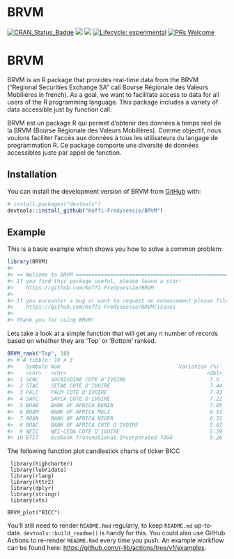 
<!-- README.md is generated from README.Rmd. Please edit that file -->

# BRVM

<!-- badges: start -->

[![CRAN\_Status\_Badge](http://www.r-pkg.org/badges/version/BRVM)](https://cran.r-project.org/package=BRVM)
![](https://cranlogs.r-pkg.org/badges/BRVM)
![](https://cranlogs.r-pkg.org/badges/grand-total/BRVM) [![Lifecycle:
experimental](https://img.shields.io/badge/lifecycle-experimental-orange.svg)](https://lifecycle.r-lib.org/articles/stages.html##experimental)
[![PRs
Welcome](https://img.shields.io/badge/PRs-welcome-brightgreen.svg?style=flat-square)](https://makeapullrequest.com)
<!-- badges: end -->

# BRVM

BRVM is an R package that provides real-time data from the BRVM
(“Regional Securities Exchange SA” call Bourse Régionale des Valeurs
Mobilières in french). As a goal, we want to facilitate access to data
for all users of the R programming language. This package includes a
variety of data accessible just by function call.

BRVM est un package R qui permet d’obtenir des données à temps réel de
la BRVM (Bourse Régionale des Valeurs Mobilières). Comme objectif, nous
voulons faciliter l’accès aux données à tous les utilisateurs du langage
de programmation R. Ce package comporte une diversité de données
accessibles juste par appel de fonction.

## Installation

You can install the development version of BRVM from
[GitHub](https://github.com/) with:

``` r
# install.packages("devtools")
devtools::install_github("Koffi-Fredysessie/BRVM")
```

## Example

This is a basic example which shows you how to solve a common problem:

``` r
library(BRVM)
#> 
#> == Welcome to BRVM ===========================================================================
#> If you find this package useful, please leave a star: 
#>    https://github.com/Koffi-Fredysessie/BRVM
#> 
#> If you encounter a bug or want to request an enhancement please file an issue at:
#>    https://github.com/Koffi-Fredysessie/BRVM/issues
#> 
#> Thank you for using BRVM!
```

Lets take a look at a simple function that will get any n number of
records based on whether they are ‘Top’ or ‘Bottom’ ranked.

``` r
BRVM_rank("Top", 10)
#> # A tibble: 10 x 3
#>    Symbole Nom                                     `Variation (%)`
#>    <chr>   <chr>                                             <dbl>
#>  1 SCRC    SUCRIVOIRE COTE D'IVOIRE                           7.5 
#>  2 STAC    SETAO COTE D'IVOIRE                                7.44
#>  3 PALC    PALM COTE D'IVOIRE                                 7.43
#>  4 SAFC    SAFCA COTE D'IVOIRE                                7.21
#>  5 BOAB    BANK OF AFRICA BENIN                               7.05
#>  6 BOAM    BANK OF AFRICA MALI                                6.51
#>  7 BOAN    BANK OF AFRICA NIGER                               6.31
#>  8 BOAC    BANK OF AFRICA COTE D'IVOIRE                       5.67
#>  9 NEIC    NEI-CEDA COTE D'IVOIRE                             5.59
#> 10 ETIT    Ecobank Transnational Incorporated TOGO            5.26
```

The following function plot candlestick charts of ticker BICC

```{r BRVM_plot("BICC")}
 library(highcharter)
 library(lubridate)
 library(rlang)
 library(httr2)
 library(dplyr)
 library(stringr)
 library(xts)

BRVM_plot("BICC")
```


You’ll still need to render `README.Rmd` regularly, to keep `README.md`
up-to-date. `devtools::build_readme()` is handy for this. You could also
use GitHub Actions to re-render `README.Rmd` every time you push. An
example workflow can be found here:
<https://github.com/r-lib/actions/tree/v1/examples>.
